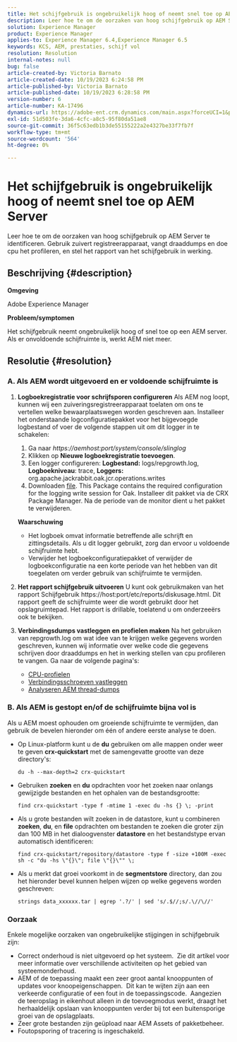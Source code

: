 ```yaml
---
title: Het schijfgebruik is ongebruikelijk hoog of neemt snel toe op AEM Server
description: Leer hoe te om de oorzaken van hoog schijfgebruik op AEM Server te identificeren.
solution: Experience Manager
product: Experience Manager
applies-to: Experience Manager 6.4,Experience Manager 6.5
keywords: KCS, AEM, prestaties, schijf vol
resolution: Resolution
internal-notes: null
bug: false
article-created-by: Victoria Barnato
article-created-date: 10/19/2023 6:24:58 PM
article-published-by: Victoria Barnato
article-published-date: 10/19/2023 6:28:58 PM
version-number: 6
article-number: KA-17496
dynamics-url: https://adobe-ent.crm.dynamics.com/main.aspx?forceUCI=1&pagetype=entityrecord&etn=knowledgearticle&id=dd6b2ec9-ac6e-ee11-8df0-6045bd006793
exl-id: 51d503fe-3da6-4cfc-a8c5-95f80da51ae8
source-git-commit: 36f5c63edb1b3de55155222a2e4327be33f7fb7f
workflow-type: tm+mt
source-wordcount: '564'
ht-degree: 0%

---
```


# Het schijfgebruik is ongebruikelijk hoog of neemt snel toe op AEM Server


Leer hoe te om de oorzaken van hoog schijfgebruik op AEM Server te identificeren. Gebruik zuivert registreerapparaat, vangt draaddumps en doe cpu het profileren, en stel het rapport van het schijfgebruik in werking.

## Beschrijving {#description}


<b>Omgeving</b>

Adobe Experience Manager

<b>Probleem/symptomen</b>

Het schijfgebruik neemt ongebruikelijk hoog of snel toe op een AEM server. Als er onvoldoende schijfruimte is, werkt AEM niet meer.




## Resolutie {#resolution}


### <b>A. Als AEM wordt uitgevoerd en er voldoende schijfruimte is</b>

1. <b>Logboekregistratie voor schrijfsporen configureren</b>    Als AEM nog loopt, kunnen wij een zuiveringsregistreerapparaat toelaten om ons te vertellen welke bewaarplaatswegen worden geschreven aan. Installeer het onderstaande logconfiguratiepakket voor het bijgevoegde logbestand of voer de volgende stappen uit om dit logger in te schakelen:

   1. Ga naar *https://aemhost:port/system/console/slinglog*
   2. Klikken op <b>Nieuwe logboekregistratie toevoegen</b>.
   3. Een logger configureren: <b>Logbestand:</b> logs/repgrowth.log, <b>Logboekniveau</b>: trace, <b>Loggers:</b> org.apache.jackrabbit.oak.jcr.operations.writes
   4. Downloaden [file](https://helpx.adobe.com/content/dam/help/en/experience-manager/kb/analyze-unusual-repository-growth/jcr:content/main-pars/download/log_repository_growth-1.zip).        This Package contains the required configuration for the logging write session for Oak. Installeer dit pakket via de CRX Package Manager. Na de periode van de monitor dient u het pakket te verwijderen.

   <b>Waarschuwing</b>

   - Het logboek omvat informatie betreffende alle schrijft en zittingsdetails. Als u dit logger gebruikt, zorg dan ervoor u voldoende schijfruimte hebt.
   - Verwijder het logboekconfiguratiepakket of verwijder de logboekconfiguratie na een korte periode van het hebben van dit toegelaten om verder gebruik van schijfruimte te vermijden.
2. <b>Het rapport schijfgebruik uitvoeren</b>    U kunt ook gebruikmaken van het rapport Schijfgebruik https://host:port/etc/reports/diskusage.html. Dit rapport geeft de schijfruimte weer die wordt gebruikt door het opslagruimtepad. Het rapport is drillable, toelatend u om onderzeeërs ook te bekijken.
3. <b>Verbindingsdumps vastleggen en profielen maken</b>    Na het gebruiken van repgrowth.log om wat idee van te krijgen welke gegevens worden geschreven, kunnen wij informatie over welke code die gegevens schrijven door draaddumps en het in werking stellen van cpu profileren te vangen. Ga naar de volgende pagina&#39;s:

   - [CPU-profielen](https://experienceleague.adobe.com/docs/experience-cloud-kcs/kbarticles/KA-17499.html?lang=en)
   - [Verbindingsschroeven vastleggen](https://experienceleague.adobe.com/docs/experience-cloud-kcs/kbarticles/KA-17452.html?lang=en)
   - [Analyseren AEM thread-dumps](https://experienceleague.adobe.com/docs/experience-cloud-kcs/kbarticles/KA-16458.html?lang=en)


### <b>B. Als AEM is gestopt en/of de schijfruimte bijna vol is</b>

Als u AEM moest ophouden om groeiende schijfruimte te vermijden, dan gebruik de bevelen hieronder om één of andere eerste analyse te doen.

- Op Linux-platform kunt u de <b>du</b> gebruiken om alle mappen onder weer te geven <b>crx-quickstart</b> met de samengevatte grootte van deze directory&#39;s:<br>

  ```
  du -h --max-depth=2 crx-quickstart
  ```


- Gebruiken <b>zoeken</b> en <b>du</b> opdrachten voor het zoeken naar onlangs gewijzigde bestanden en het ophalen van de bestandsgrootte:<br>

  ```
  find crx-quickstart -type f -mtime 1 -exec du -hs {} \; -print
  ```


- Als u grote bestanden wilt zoeken in de datastore, kunt u combineren <b>zoeken</b>, <b>du</b>, en <b>file</b> opdrachten om bestanden te zoeken die groter zijn dan 100 MB in het dialoogvenster <b>datastore</b> en het bestandstype ervan automatisch identificeren:<br>

  ```
  find crx-quickstart/repository/datastore -type f -size +100M -exec sh -c "du -hs \"{}\"; file \"{}\"" \;
  ```


- Als u merkt dat groei voorkomt in de <b>segmentstore</b> directory, dan zou het hieronder bevel kunnen helpen wijzen op welke gegevens worden geschreven:<br>

  ```
  strings data_xxxxxx.tar | egrep '.?/' | sed 's/.$//;s/.\//\//'
  ```


### <b>Oorzaak</b>

Enkele mogelijke oorzaken van ongebruikelijke stijgingen in schijfgebruik zijn:

- Correct onderhoud is niet uitgevoerd op het systeem.  Zie dit artikel voor meer informatie over verschillende activiteiten op het gebied van systeemonderhoud.
- AEM of de toepassing maakt een zeer groot aantal knooppunten of updates voor knoopeigenschappen.  Dit kan te wijten zijn aan een verkeerde configuratie of een fout in de toepassingscode.  Aangezien de teeropslag in eikenhout alleen in de toevoegmodus werkt, draagt het herhaaldelijk opslaan van knooppunten verder bij tot een buitensporige groei van de opslagplaats.
- Zeer grote bestanden zijn geüpload naar AEM Assets of pakketbeheer.
- Foutopsporing of tracering is ingeschakeld.
